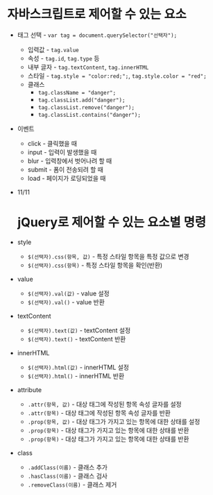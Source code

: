# 자바스크립트로 제어할 수 있는 요소
- 태그 선택 - `var tag = document.querySelector("선택자");`
	- 입력값 - `tag.value`
	- 속성 - `tag.id`, `tag.type` 등
	- 내부 글자 - `tag.textContent`, `tag.innerHTML`
	- 스타일 - `tag.style = "color:red;";`, `tag.style.color = "red";`
	- 클래스
        - `tag.className = "danger";`
		- `tag.classList.add("danger");`
		- `tag.classList.remove("danger");`
		- `tag.classList.contains("danger");`
- 이벤트	
    - click - 클릭했을 때
    - input - 입력이 발생했을 때
    - blur - 입력창에서 벗어나려 할 때
    - submit - 폼이 전송되려 할 때
    - load - 페이지가 로딩되었을 때


- 11/11
	# jQuery로 제어할 수 있는 요소별 명령

- style	
    - `$(선택자).css(항목, 값)` - 특정 스타일 항목을 특정 값으로 변경
	- `$(선택자).css(항목)` - 특정 스타일 항목을 확인(반환)
- value	
    - `$(선택자).val(값)` - value 설정
	- `$(선택자).val()` - value 반환
- textContent	
	- `$(선택자).text(값)` - textContent 설정
	- `$(선택자).text()` - textContent 반환
- innerHTML	
	- `$(선택자).html(값)` - innerHTML 설정
	- `$(선택자).html()` - innerHTML 반환
- attribute	
	- `.attr(항목, 값)` - 대상 태그에 작성된 항목 속성 글자를 설정
	- `.attr(항목)` - 대상 태그에 작성된 항목 속성 글자를 반환
	- `.prop(항목, 값)` - 대상 태그가 가지고 있는 항목에 대한 상태를 설정
	- `.prop(항목)` - 대상 태그가 가지고 있는 항목에 대한 상태를 반환
	- `.prop(항목)` - 대상 태그가 가지고 있는 항목에 대한 상태를 반환
- class
    - `.addClass(이름)` - 클래스 추가
    - `.hasClass(이름)` - 클래스 검사
    - `.removeClass(이름)` - 클래스 제거
	